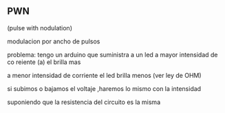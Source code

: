 ## PWN 

(pulse with nodulation)

modulacion por ancho de pulsos 

problema: tengo un arduino que suministra a un led a mayor intensidad de co reiente (a) el brilla mas 

a menor intensidad de corriente el led brilla menos (ver ley de OHM)

si subimos o bajamos el voltaje ,haremos lo mismo con la intensidad 

suponiendo que la resistencia del circuito es la misma










































































